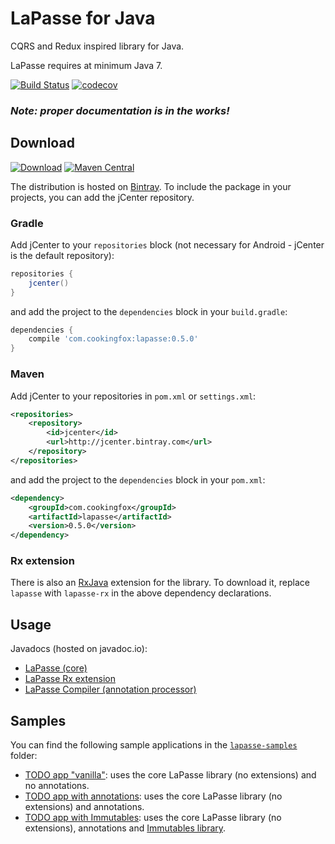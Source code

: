 # LaPasse for Java

CQRS and Redux inspired library for Java.

LaPasse requires at minimum Java 7.

[![Build Status](https://travis-ci.org/cookingfox/lapasse-java.svg?branch=master)](https://travis-ci.org/cookingfox/lapasse-java)
[![codecov](https://codecov.io/gh/cookingfox/lapasse-java/branch/master/graph/badge.svg)](https://codecov.io/gh/cookingfox/lapasse-java)

### _Note: proper documentation is in the works!_

## Download

[![Download](https://api.bintray.com/packages/cookingfox/maven/lapasse-java/images/download.svg)](https://bintray.com/cookingfox/maven/lapasse-java/_latestVersion)
[![Maven Central](https://maven-badges.herokuapp.com/maven-central/com.cookingfox/lapasse/badge.svg)](https://maven-badges.herokuapp.com/maven-central/com.cookingfox/lapasse)

The distribution is hosted on [Bintray](https://bintray.com/cookingfox/maven/lapasse-java/view).
To include the package in your projects, you can add the jCenter repository.

### Gradle

Add jCenter to your `repositories` block (not necessary for Android - jCenter is the default
repository):

```groovy
repositories {
    jcenter()
}
```

and add the project to the `dependencies` block in your `build.gradle`:

```groovy
dependencies {
    compile 'com.cookingfox:lapasse:0.5.0'
}
```

### Maven

Add jCenter to your repositories in `pom.xml` or `settings.xml`:

```xml
<repositories>
    <repository>
        <id>jcenter</id>
        <url>http://jcenter.bintray.com</url>
    </repository>
</repositories>
```

and add the project to the `dependencies` block in your `pom.xml`:

```xml
<dependency>
    <groupId>com.cookingfox</groupId>
    <artifactId>lapasse</artifactId>
    <version>0.5.0</version>
</dependency>
```

### Rx extension

There is also an [RxJava](https://github.com/ReactiveX/RxJava) extension for the library. To
download it, replace `lapasse` with `lapasse-rx` in the above dependency declarations.

## Usage

Javadocs (hosted on javadoc.io):
- [LaPasse (core)](http://www.javadoc.io/doc/com.cookingfox/lapasse/0.5.0)
- [LaPasse Rx extension](http://www.javadoc.io/doc/com.cookingfox/lapasse-rx/0.5.0)
- [LaPasse Compiler (annotation processor)](http://www.javadoc.io/doc/com.cookingfox/lapasse-compiler/0.5.0)

## Samples

You can find the following sample applications in the [`lapasse-samples`](lapasse-samples) folder:
- [TODO app "vanilla"](lapasse-samples/src/main/java/com/cookingfox/lapasse/samples/todo_vanilla):
uses the core LaPasse library (no extensions) and no annotations.
- [TODO app with annotations](lapasse-samples/src/main/java/com/cookingfox/lapasse/samples/todo_annotations):
uses the core LaPasse library (no extensions) and annotations.
- [TODO app with Immutables](lapasse-samples/src/main/java/com/cookingfox/lapasse/samples/todo_immutables):
uses the core LaPasse library (no extensions), annotations and
[Immutables library](http://immutables.github.io/).
